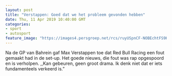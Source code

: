 ```yaml
---
layout: post
title: "Verstappen: Goed dat we het probleem gevonden hebben"
date: Thu, 11 Apr 2019 10:40:00 GMT
categories: 
- sport 
- autosport 
feature_image: "https://images4.persgroep.net/rcs/ruyUSpnCF-NOBEchtFS9KjQYnbg/diocontent/145300624/_fitwidth/400/?appId=21791a8992982cd8da851550a453bd7f&quality=0.7"
---
```


Na de GP van Bahrein gaf Max Verstappen toe dat Red Bull Racing een fout gemaakt had in de set-up. Het goede nieuws, die fout was rap opgespoord en is verholpen. ,,Kan gebeuren, geen groot drama. Ik denk niet dat er iets fundamenteels verkeerd is.”
